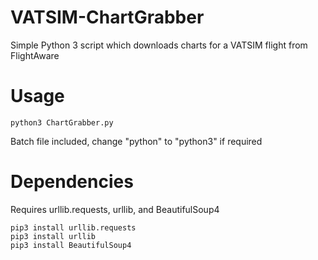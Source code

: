 # VATSIM-ChartGrabber
Simple Python 3 script which downloads charts for a VATSIM flight from FlightAware

# Usage
```
python3 ChartGrabber.py
```
Batch file included, change "python" to "python3" if required

# Dependencies
Requires urllib.requests, urllib, and BeautifulSoup4
```
pip3 install urllib.requests
pip3 install urllib
pip3 install BeautifulSoup4
```

